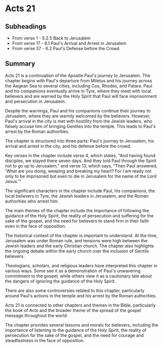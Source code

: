 # Acts 21

## Subheadings

* From verse 1 - 5.2.5 Back to Jerusalem
* From verse 17 - 6.1 Paul's Arrival and Arrest in Jerusalem
* From verse 37 - 6.2 Paul's Defense before the Crowd

## Summary

Acts 21 is a continuation of the Apostle Paul's journey to Jerusalem. The chapter begins with Paul's departure from Miletus and his journey across the Aegean Sea to several cities, including Cos, Rhodes, and Patara. Paul and his companions eventually arrive in Tyre, where they meet with local believers and are warned by the Holy Spirit that Paul will face imprisonment and persecution in Jerusalem.

Despite the warnings, Paul and his companions continue their journey to Jerusalem, where they are warmly welcomed by the believers. However, Paul's arrival in the city is met with hostility from the Jewish leaders, who falsely accuse him of bringing Gentiles into the temple. This leads to Paul's arrest by the Roman authorities.

The chapter is structured into three parts: Paul's journey to Jerusalem, his arrival and arrest in the city, and his defense before the crowd.

Key verses in the chapter include verse 4, which states, "And having found disciples, we stayed there seven days. And they told Paul through the Spirit not to go up to Jerusalem," and verse 13, which says, "Then Paul answered, 'What are you doing, weeping and breaking my heart? For I am ready not only to be imprisoned but even to die in Jerusalem for the name of the Lord Jesus.'"

The significant characters in the chapter include Paul, his companions, the local believers in Tyre, the Jewish leaders in Jerusalem, and the Roman authorities who arrest him.

The main themes of the chapter include the importance of following the guidance of the Holy Spirit, the reality of persecution and suffering for the sake of the gospel, and the need for believers to stand firm in their faith even in the face of opposition.

The historical context of the chapter is important to understand. At the time, Jerusalem was under Roman rule, and tensions were high between the Jewish leaders and the early Christian church. The chapter also highlights the ongoing debate within the early church over the inclusion of Gentile believers.

Theologians, scholars, and religious leaders have interpreted this chapter in various ways. Some see it as a demonstration of Paul's unwavering commitment to the gospel, while others view it as a cautionary tale about the dangers of ignoring the guidance of the Holy Spirit.

There are also some controversies related to this chapter, particularly around Paul's actions in the temple and his arrest by the Roman authorities.

Acts 21 is connected to other chapters and themes in the Bible, particularly the book of Acts and the broader theme of the spread of the gospel message throughout the world.

The chapter provides several lessons and morals for believers, including the importance of listening to the guidance of the Holy Spirit, the reality of persecution for the sake of the gospel, and the need for courage and steadfastness in the face of opposition.